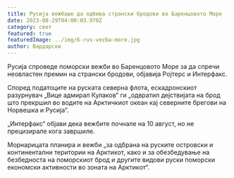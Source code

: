 ```yaml
---
title: Русија вежбаше да одбива странски бродови во Баренцовото Море
date: 2023-08-29T04:00:03.970Z
category: свет
featured: true
featuredImage: ../img/6-rus-vezba-more.jpg
author: Вардарски
---
```

Русија спроведе поморски вежби во Баренцовото Море за да спречи неовластен премин на странски бродови, објавија Ројтерс и Интерфакс.

Според податоците на руската северна флота, ескадронскиот разурнувач „Вице адмирал Кулаков“ ги „одвратил дејствијата на брод што прекршил во водите на Арктичкиот океан кај северните брегови на Норвешка и Русија“.

„Интерфакс“ објави дека вежбите почнале на 10 август, но не прецизирале кога завршиле.

Морнарицата планира и вежби „за одбрана на руските островски и континентални територии на Арктикот, како и за обезбедување на безбедноста на поморскиот брод и другите видови руски поморски економски активности во зоната на Арктикот“.
